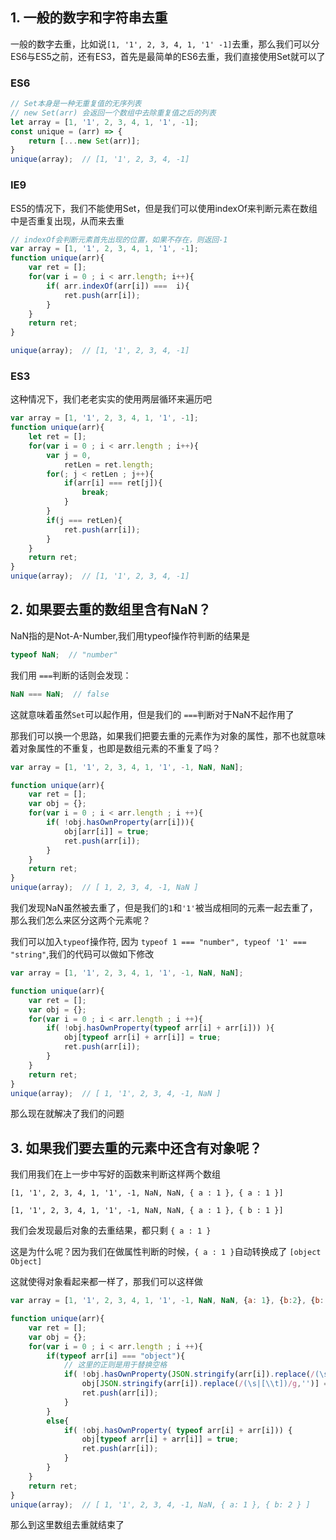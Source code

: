 ## 1. 一般的数字和字符串去重

一般的数字去重，比如说`[1, '1', 2, 3, 4, 1, '1' -1]`去重，那么我们可以分ES6与ES5之前，还有ES3，首先是最简单的ES6去重，我们直接使用Set就可以了

### ES6

``` javascript
// Set本身是一种无重复值的无序列表
// new Set(arr) 会返回一个数组中去除重复值之后的列表
let array = [1, '1', 2, 3, 4, 1, '1', -1];
const unique = (arr) => {
    return [...new Set(arr)];
}
unique(array);  // [1, '1', 2, 3, 4, -1]
```

### IE9

ES5的情况下，我们不能使用Set，但是我们可以使用indexOf来判断元素在数组中是否重复出现，从而来去重

``` javascript
// indexOf会判断元素首先出现的位置，如果不存在，则返回-1
var array = [1, '1', 2, 3, 4, 1, '1', -1];
function unique(arr){
    var ret = [];
    for(var i = 0 ; i < arr.length; i++){
        if( arr.indexOf(arr[i]) ===  i){
            ret.push(arr[i]);
        }
    }
    return ret;
}

unique(array);  // [1, '1', 2, 3, 4, -1]
```

### ES3 

这种情况下，我们老老实实的使用两层循环来遍历吧

```javascript
var array = [1, '1', 2, 3, 4, 1, '1', -1];
function unique(arr){
    let ret = [];
    for(var i = 0 ; i < arr.length ; i++){
        var j = 0,
            retLen = ret.length;
        for(; j < retLen ; j++){
            if(arr[i] === ret[j]){
                break;
            }
        }
        if(j === retLen){
            ret.push(arr[i]);
        }
    }
    return ret;
}
unique(array);  // [1, '1', 2, 3, 4, -1]
```

## 2. 如果要去重的数组里含有NaN？

NaN指的是Not-A-Number,我们用typeof操作符判断的结果是

``` javascript
typeof NaN;  // "number"
```

我们用 `===`判断的话则会发现：

``` javascript
NaN === NaN;  // false
```

这就意味着虽然`Set`可以起作用，但是我们的 `===`判断对于NaN不起作用了

那我们可以换一个思路，如果我们把要去重的元素作为对象的属性，那不也就意味着对象属性的不重复，也即是数组元素的不重复了吗？

``` javascript
var array = [1, '1', 2, 3, 4, 1, '1', -1, NaN, NaN];

function unique(arr){
    var ret = [];
    var obj = {};
    for(var i = 0 ; i < arr.length ; i ++){
        if( !obj.hasOwnProperty(arr[i])){
            obj[arr[i]] = true;
            ret.push(arr[i]);
        }
    }    
    return ret;
}
unique(array);  // [ 1, 2, 3, 4, -1, NaN ]
```

我们发现NaN虽然被去重了，但是我们的`1`和`'1'`被当成相同的元素一起去重了，那么我们怎么来区分这两个元素呢？

我们可以加入`typeof`操作符, 因为 `typeof 1 === "number", typeof '1' === "string"`,我们的代码可以做如下修改

``` javascript
var array = [1, '1', 2, 3, 4, 1, '1', -1, NaN, NaN];

function unique(arr){
    var ret = [];
    var obj = {};
    for(var i = 0 ; i < arr.length ; i ++){
        if( !obj.hasOwnProperty(typeof arr[i] + arr[i])) ){
            obj[typeof arr[i] + arr[i]] = true;
            ret.push(arr[i]);
        }
    }
    return ret;
}
unique(array);  // [ 1, '1', 2, 3, 4, -1, NaN ]
```

那么现在就解决了我们的问题

## 3. 如果我们要去重的元素中还含有对象呢？

我们用我们在上一步中写好的函数来判断这样两个数组

`[1, '1', 2, 3, 4, 1, '1', -1, NaN, NaN, { a : 1 }, { a : 1 }]`

`[1, '1', 2, 3, 4, 1, '1', -1, NaN, NaN, { a : 1 }, { b : 1 }]`

我们会发现最后对象的去重结果，都只剩 `{ a : 1 }`

这是为什么呢？因为我们在做属性判断的时候，`{ a : 1 }`自动转换成了 `[object Object]`

这就使得对象看起来都一样了，那我们可以这样做

``` javascript
var array = [1, '1', 2, 3, 4, 1, '1', -1, NaN, NaN, {a: 1}, {b:2}, {b: 2}];

function unique(arr){
    var ret = [];
    var obj = {};
    for(var i = 0 ; i < arr.length ; i ++){
        if(typeof arr[i] === "object"){
            // 这里的正则是用于替换空格
            if( !obj.hasOwnProperty(JSON.stringify(arr[i]).replace(/(\s|[\\t])/g,''))){
                obj[JSON.stringify(arr[i]).replace(/(\s|[\\t])/g,'')] = true;
                ret.push(arr[i]);
            }
        }
        else{
            if( !obj.hasOwnProperty( typeof arr[i] + arr[i])) {
                obj[typeof arr[i] + arr[i]] = true;
                ret.push(arr[i]);
            }
        }
    }
    return ret;
}
unique(array);  // [ 1, '1', 2, 3, 4, -1, NaN, { a: 1 }, { b: 2 } ]
```

那么到这里数组去重就结束了